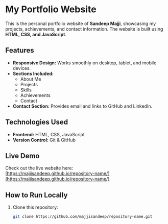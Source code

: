 # My Portfolio Website

This is the personal portfolio website of **Sandeep Majji**, showcasing my projects, achievements, and contact information. The website is built using **HTML, CSS, and JavaScript**.

## Features

- **Responsive Design:** Works smoothly on desktop, tablet, and mobile devices.
- **Sections Included:**
  - About Me
  - Projects
  - Skills
  - Achievements
  - Contact
- **Contact Section:** Provides email and links to GitHub and LinkedIn.

## Technologies Used

- **Frontend:** HTML, CSS, JavaScript
- **Version Control:** Git & GitHub

## Live Demo

Check out the live website here:  
[https://majjisandeep.github.io/repository-name/](https://majjisandeep.github.io/repository-name/)

## How to Run Locally

1. Clone this repository:  
   ```bash
   git clone https://github.com/majjisandeep/repository-name.git
